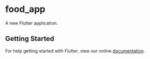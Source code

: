# food_app

A new Flutter application.

## Getting Started

For help getting started with Flutter, view our online
[documentation](https://flutter.io/).
